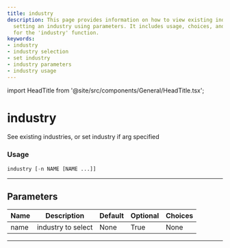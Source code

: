 ```yaml
---
title: industry
description: This page provides information on how to view existing industries or
  setting an industry using parameters. It includes usage, choices, and optional settings
  for the 'industry' function.
keywords:
- industry
- industry selection
- set industry
- industry parameters
- industry usage
---
```


import HeadTitle from '@site/src/components/General/HeadTitle.tsx';

<HeadTitle title="industry - Sia - Stocks - Reference | OpenBB Terminal Docs" />

# industry

See existing industries, or set industry if arg specified

### Usage

```python
industry [-n NAME [NAME ...]]
```

---

## Parameters

| Name | Description | Default | Optional | Choices |
| ---- | ----------- | ------- | -------- | ------- |
| name | industry to select | None | True | None |

---
